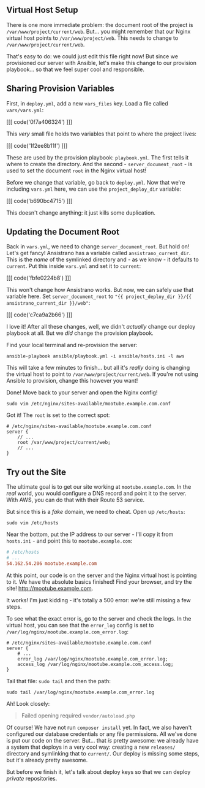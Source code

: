 ## Virtual Host Setup

There is one more immediate problem: the document root of the project is
`/var/www/project/current/web`. But... you might remember that our Nginx virtual
host points to  `/var/www/project/web`. This needs to change to
`/var/www/project/current/web`.

That's easy to do: we could just edit this file right now! But since we provisioned
our server with Ansible, let's make this change to our provision playbook... so that
we feel super cool and responsible.

## Sharing Provision Variables

First, in `deploy.yml`, add a new `vars_files` key. Load a file called `vars/vars.yml`:

[[[ code('0f7a406324') ]]]

This *very* small file holds two variables that point to where the project lives:

[[[ code('1f2ee8b11f') ]]]

These are used by the provision playbook: `playbook.yml`. The first tells it where
to create the directory. And the second - `server_document_root` - is used to set
the document `root` in the Nginx virtual host!

Before we change that variable, go back to `deploy.yml`. Now that we're including
`vars.yml` here, we can use the `project_deploy_dir` variable:

[[[ code('b690bc4715') ]]]

This doesn't change anything: it just kills some duplication.

## Updating the Document Root

Back in `vars.yml`, we need to change `server_document_root`. But hold on! Let's
get fancy! Ansistrano has a variable called `ansistrano_current_dir`. This is the
*name* of the symlinked directory and - as we know - it defaults to `current`. Put
this inside `vars.yml` and set it to `current`:

[[[ code('fbfe0224b8') ]]]

This won't change how Ansistrano works. But now, we can safely *use* that variable
here. Set `server_document_root` to `"{{ project_deploy_dir }}/{{ ansistrano_current_dir }}/web"`:

[[[ code('c7ca9a2b66') ]]]

I love it! After all these changes, well, we didn't *actually* change our deploy
playbook at all. But we *did* change the provision playbook.

Find your local terminal and re-provision the server:

```terminal
ansible-playbook ansible/playbook.yml -i ansible/hosts.ini -l aws
```

This will take a few minutes to finish... but all it's *really* doing is changing
the virtual host to point to `/var/www/project/current/web`. If you're not using
Ansible to provision, change this however you want!

Done! Move back to your server and open the Nginx config!

```terminal-silent
sudo vim /etc/nginx/sites-available/mootube.example.com.conf
```

Got it! The `root` is set to the correct spot:

```
# /etc/nginx/sites-available/mootube.example.com.conf
server {
    // ...
    root /var/www/project/current/web;
    // ...
}
```

## Try out the Site

The ultimate goal is to get our site working at `mootube.example.com`. In the *real*
world, you would configure a DNS record and point it to the server. With AWS, you
can do that with their Route 53 service.

But since this is a *fake* domain, we need to cheat. Open up `/etc/hosts`:

```terminal-silent
sudo vim /etc/hosts
```

Near the bottom, put the IP address to our server - I'll copy it from `hosts.ini` -
and point this to `mootube.example.com`:

```ini
# /etc/hosts
# ...
54.162.54.206 mootube.example.com
```

At this point, our code is on the server and the Nginx virtual host is pointing
to it. We have the absolute basics finished! Find your browser, and try the
site! http://mootube.example.com.

It works! I'm just kidding - it's totally a 500 error: we're still missing a few steps.

To see what the exact error is, go to the server and check the logs. In the virtual
host, you can see that the `error_log` config is set to
`/var/log/nginx/mootube.example.com_error.log`:

```
# /etc/nginx/sites-available/mootube.example.com.conf
server {
    # ...
    error_log /var/log/nginx/mootube.example.com_error.log;
    access_log /var/log/nginx/mootube.example.com_access.log;
}
```

Tail that file: `sudo tail` and then the path:

```terminal-silent
sudo tail /var/log/nginx/mootube.example.com_error.log
```

Ah! Look closely:

> Failed opening required `vendor/autoload.php`

Of course! We have not run `composer install` yet. In fact, we also haven't configured
our database credentials or any file permissions. All we've done is put our code
on the server. But... that *is* pretty awesome: we already have a system that deploys
in a very cool way: creating a new `releases/` directory and symlinking that to
`current/`. Our deploy is missing some steps, but it's already pretty awesome.

But before we finish it, let's talk about deploy keys so that we can deploy *private*
repositories.
